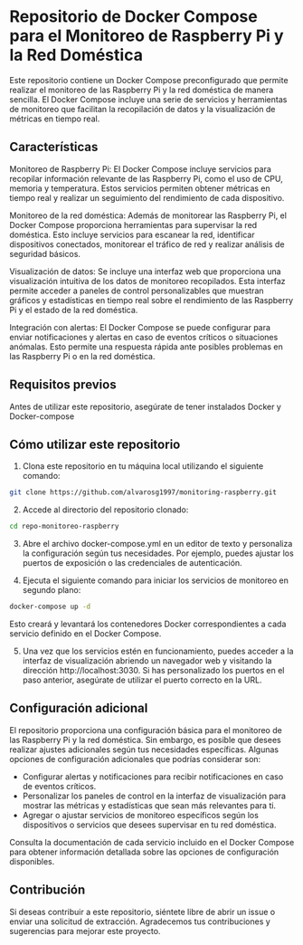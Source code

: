 # Repositorio de Docker Compose para el Monitoreo de Raspberry Pi y la Red Doméstica

Este repositorio contiene un Docker Compose preconfigurado que permite realizar el monitoreo de las Raspberry Pi y la red doméstica de manera sencilla. El Docker Compose incluye una serie de servicios y herramientas de monitoreo que facilitan la recopilación de datos y la visualización de métricas en tiempo real.
## Características

Monitoreo de Raspberry Pi: El Docker Compose incluye servicios para recopilar información relevante de las Raspberry Pi, como el uso de CPU, memoria y temperatura. Estos servicios permiten obtener métricas en tiempo real y realizar un seguimiento del rendimiento de cada dispositivo.

Monitoreo de la red doméstica: Además de monitorear las Raspberry Pi, el Docker Compose proporciona herramientas para supervisar la red doméstica. Esto incluye servicios para escanear la red, identificar dispositivos conectados, monitorear el tráfico de red y realizar análisis de seguridad básicos.

Visualización de datos: Se incluye una interfaz web que proporciona una visualización intuitiva de los datos de monitoreo recopilados. Esta interfaz permite acceder a paneles de control personalizables que muestran gráficos y estadísticas en tiempo real sobre el rendimiento de las Raspberry Pi y el estado de la red doméstica.

Integración con alertas: El Docker Compose se puede configurar para enviar notificaciones y alertas en caso de eventos críticos o situaciones anómalas. Esto permite una respuesta rápida ante posibles problemas en las Raspberry Pi o en la red doméstica.
## Requisitos previos

Antes de utilizar este repositorio, asegúrate de tener instalados Docker y Docker-compose
## Cómo utilizar este repositorio

1. Clona este repositorio en tu máquina local utilizando el siguiente comando:

```bash
git clone https://github.com/alvarosg1997/monitoring-raspberry.git
```
2. Accede al directorio del repositorio clonado:

```bash
cd repo-monitoreo-raspberry
```
3. Abre el archivo docker-compose.yml en un editor de texto y personaliza la configuración según tus necesidades. Por ejemplo, puedes ajustar los puertos de exposición o las credenciales de autenticación.

4. Ejecuta el siguiente comando para iniciar los servicios de monitoreo en segundo plano:

```bash
docker-compose up -d
```
Esto creará y levantará los contenedores Docker correspondientes a cada servicio definido en el Docker Compose.

5. Una vez que los servicios estén en funcionamiento, puedes acceder a la interfaz de visualización abriendo un navegador web y visitando la dirección http://localhost:3030. Si has personalizado los puertos en el paso anterior, asegúrate de utilizar el puerto correcto en la URL.

## Configuración adicional
El repositorio proporciona una configuración básica para el monitoreo de las Raspberry Pi y la red doméstica. Sin embargo, es posible que desees realizar ajustes adicionales según tus necesidades específicas. Algunas opciones de configuración adicionales que podrías considerar son:

- Configurar alertas y notificaciones para recibir notificaciones en caso de eventos críticos.
- Personalizar los paneles de control en la interfaz de visualización para mostrar las métricas y estadísticas que sean más relevantes para ti.
- Agregar o ajustar servicios de monitoreo específicos según los dispositivos o servicios que desees supervisar en tu red doméstica.

Consulta la documentación de cada servicio incluido en el Docker Compose para obtener información detallada sobre las opciones de configuración disponibles.

## Contribución

Si deseas contribuir a este repositorio, siéntete libre de abrir un issue o enviar una solicitud de extracción. Agradecemos tus contribuciones y sugerencias para mejorar este proyecto.
